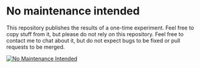 # No maintenance intended

This repository publishes the results of a one-time experiment.
Feel free to copy stuff from it, but please do not rely on this repository.
Feel free to contact me to chat about it, but do not expect bugs to be fixed or pull requests to be merged.

[![No Maintenance Intended](http://unmaintained.tech/badge.svg)](http://unmaintained.tech/)
